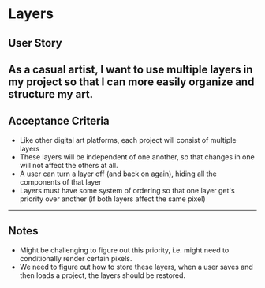 # Layers

## **User Story**
As a casual artist,
I want to use multiple layers in my project
so that I can more easily organize and structure my art.
---

## **Acceptance Criteria**
- Like other digital art platforms, each project will consist of multiple layers
- These layers will be independent of one another, so that changes in one will not affect the others at all. 
- A user can turn a layer off (and back on again), hiding all the components of that layer
- Layers must have some system of ordering so that one layer get's priority over another (if both layers affect the same pixel)

---

## **Notes**
- Might be challenging to figure out this priority, i.e. might need to conditionally render certain pixels.
- We need to figure out how to store these layers, when a user saves and then loads a project, the layers should be restored. 


